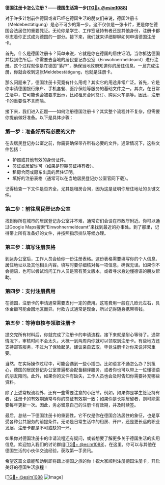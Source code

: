 **德国注册卡怎么注册？——德国生活第一步[[TG💪+ @esim1088](https://t.me/s/esim1088)]**

对于许多计划前往德国或者已经在德国生活的朋友们来说，德国注册卡（Meldebestätigung）是必不可少的第一步。这不仅仅是一张卡片，更是你在德国合法居住的重要凭证。无论你是学生、工作签证持有者还是其他身份，注册卡都标志着你正式成为德国的一部分。接下来，我们就来详细聊聊如何申请德国注册卡。

首先，什么是德国注册卡？简单来说，它就是你在德国的居住证明。当你抵达德国并找到住所后，你需要去当地的居民登记办公室（Einwohnermeldeamt）进行注册。这个过程就像是在德国“落户”，确保当地政府知道你的居住信息。一旦完成注册，你就会收到这张Meldebestätigung，也就是注册卡。

那么问题来了，德国注册卡究竟有什么用呢？其实它的用途非常广泛。首先，它是你申请德国银行账户、手机套餐、医疗保险等服务的基础文件之一。其次，在日常生活中，它可能也会被要求出示，比如租房合同签订、购买火车票等。因此，注册卡的重要性不言而喻。

接下来，我们进入正题——如何注册德国注册卡？其实整个流程并不复杂，但需要你提前做好准备。以下是具体步骤：

### 第一步：准备好所有必要的文件

在去居民登记办公室之前，你需要确保带齐所有必要的文件。通常情况下，这些文件包括：
- 护照或其他有效的身份证件。
- 签证或居留许可（如果是短期签证持有者）。
- 租房合同或房东出具的居住证明。
- 填好的注册表格（通常可以在当地居民登记办公室官网下载）。

记得检查一下文件是否齐全，尤其是租房合同，因为这是证明你居住地址的关键文件。

### 第二步：前往居民登记办公室

找到你所在城市的居民登记办公室并不难，通常它们会设在市政厅附近。你可以通过Google Maps搜索“Einwohnermeldeamt”来找到最近的办事处。到了那里，记得带上所有准备好的文件，并按照指示排队等候办理。

### 第三步：填写注册表格

到达办公室后，工作人员会给你一份注册表格。这份表格需要填写你的个人信息、居住地址以及其他相关内容。填写时要仔细核对每一项信息，确保无误。如果你不会德语，也可以尝试询问工作人员是否有英文版本，或者寻求身边懂德语的朋友帮助。

### 第四步：支付注册费用

在德国，注册卡的申请通常需要支付一定的费用。这笔费用一般在几欧元左右，具体金额可能会因地区而异。付款方式通常是现金，所以记得随身携带零钱。

### 第五步：等待审核与领取注册卡

提交完所有材料后，你就完成了注册卡的申请流程。接下来就是耐心等待了。通常情况下，审核时间不会太久，大概一到两周内你就可以领取到注册卡。有些地方还支持邮寄服务，不过为了保险起见，建议亲自去取，毕竟注册卡对你来说非常重要。

当然，在实际操作过程中，可能会遇到一些小插曲。比如语言不通怎么办？别担心，德国的居民登记办公室普遍都会配备翻译服务，或者你也可以带上一位懂德语的朋友陪同。此外，如果你的文件有缺失，工作人员也会及时告知你需要补充哪些资料。

除了上述常规流程外，还有一些需要注意的小细节。例如，如果你是学生签证持有者，注册卡的有效期通常与你的签证有效期一致；如果你是长期居留者，则可能需要每年更新一次。因此，务必留意自己的注册卡有效期，并及时续签。

最后，总结一下德国注册卡的重要性。它不仅是你在德国合法居住的象征，也是享受各种公共服务的前提条件。无论是日常生活中的租房、开户，还是更长远的职业发展，注册卡都是不可或缺的一环。

如果你对德国注册卡的申请流程还有疑问，或者想要了解更多关于德国生活的实用信息，欢迎加入我们的讨论群组[[TG💪+ @esim1088](https://t.me/s/esim1088)]。在这里，你可以与其他在德国生活的小伙伴交流经验，获取第一手资讯。

希望这篇文章能帮助到即将踏上德国之旅的你！祝大家顺利注册德国注册卡，开启美好的德国生活旅程！

[[TG💪+ @esim1088](https://t.me/s/esim1088) ![Image](https://i.postimg.cc/4NQfJmqS/Snipaste-2025-05-13-00-14-12.png)]